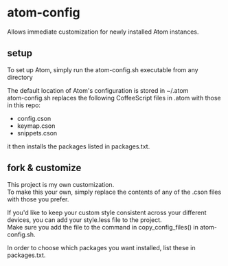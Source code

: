 # atom-config

Allows immediate customization for newly installed Atom instances.

## setup
To set up Atom, simply run the atom-config.sh executable from any directory

The default location of Atom's configuration is stored in ~/.atom  
atom-config.sh replaces the following CoffeeScript files in .atom with those in this repo:

+ config.cson
+ keymap.cson
+ snippets.cson

it then installs the packages listed in packages.txt.

## fork & customize

This project is my own customization.  
To make this your own, simply replace the contents of any of the .cson files with those you prefer.

If you'd like to keep your custom style consistent across your different devices, you can add your style.less file to the project.  
Make sure you add the file to the command in copy\_config\_files() in atom-config.sh.

In order to choose which packages you want installed, list these in packages.txt.
